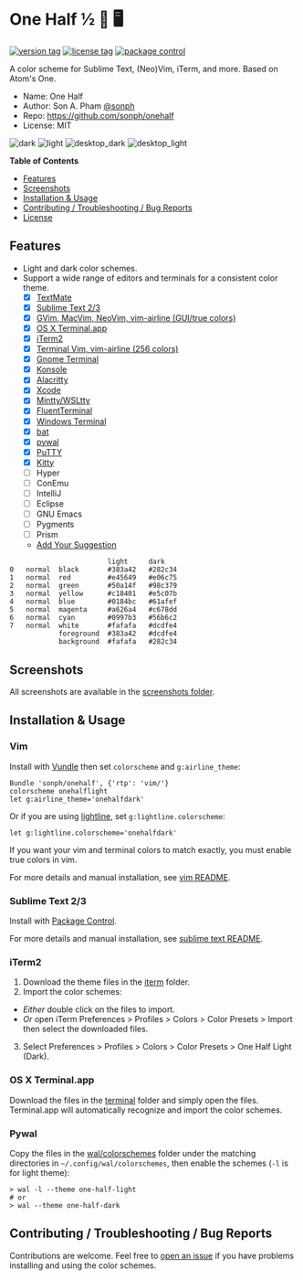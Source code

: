 # One Half ½ 🎨 🖥

[![version tag](https://img.shields.io/github/tag/sonph/onehalf.svg?style=flat-square)](https://github.com/sonph/onehalf/releases)
[![license tag](https://img.shields.io/github/license/sonph/onehalf.svg?style=flat-square)](https://github.com/sonph/onehalf/blob/master/LICENSE.txt)
[![package control](https://img.shields.io/packagecontrol/dt/One%20Half%20Color%20Schemes.svg?style=flat-square)](https://packagecontrol.io/packages/One%20Half%20Color%20Schemes)

A color scheme for Sublime Text, (Neo)Vim, iTerm, and more. Based on Atom's One.

- Name: One Half
- Author: Son A. Pham [@sonph](http://github.com/sonph)
- Repo: https://github.com/sonph/onehalf
- License: MIT

![dark](./screenshots/dark.png)
![light](./screenshots/light.png)
![desktop_dark](./screenshots/desktop_dark.png)
![desktop_light](./screenshots/desktop_light.png)

**Table of Contents**

- [Features](#features)
- [Screenshots](#screenshots)
- [Installation & Usage](#installation--usage)
- [Contributing / Troubleshooting / Bug Reports](#contributing--troubleshooting--bug-reports)
- [License](LICENSE.txt)

## Features
- Light and dark color schemes.
- Support a wide range of editors and terminals for a consistent color theme.
  - [x] [TextMate](./sublimetext)
  - [x] [Sublime Text 2/3](./sublimetext)
  - [x] [GVim, MacVim, NeoVim, vim-airline (GUI/true colors)](./vim)
  - [x] [OS X Terminal.app](./terminal)
  - [x] [iTerm2](./iterm)
  - [x] [Terminal Vim, vim-airline (256 colors)](./vim)
  - [x] [Gnome Terminal](./gnome-terminal)
  - [x] [Konsole](./konsole)
  - [x] [Alacritty](./alacritty)
  - [x] [Xcode](./xcode)
  - [x] [Mintty/WSLtty](./mintty)
  - [x] [FluentTerminal](./fluentterminal)
  - [x] [Windows Terminal](./windowsterminal)
  - [x] [bat](https://github.com/sharkdp/bat)
  - [x] [pywal](https://github.com/dylanaraps/pywal)
  - [x] [PuTTY](./putty)
  - [x] [Kitty](./kitty)
  - [ ] Hyper
  - [ ] ConEmu
  - [ ] IntelliJ
  - [ ] Eclipse
  - [ ] GNU Emacs
  - [ ] Pygments
  - [ ] Prism
  - [Add Your Suggestion](https://github.com/sonph/onehalf/issues/new)


```
                        light     dark
0   normal  black       #383a42   #282c34
1   normal  red         #e45649   #e06c75
2   normal  green       #50a14f   #98c379
3   normal  yellow      #c18401   #e5c07b
4   normal  blue        #0184bc   #61afef
5   normal  magenta     #a626a4   #c678dd
6   normal  cyan        #0997b3   #56b6c2
7   normal  white       #fafafa   #dcdfe4
            foreground  #383a42   #dcdfe4
            background  #fafafa   #282c34
```


## Screenshots
All screenshots are available in the [screenshots folder](./screenshots).

## Installation & Usage
### Vim
Install with [Vundle](https://github.com/VundleVim/Vundle.vim) then set `colorscheme` and `g:airline_theme`:

    Bundle 'sonph/onehalf', {'rtp': 'vim/'}
    colorscheme onehalflight
    let g:airline_theme='onehalfdark'

Or if you are using [lightline](https://github.com/itchyny/lightline.vim), set `g:lightline.colorscheme`:

    let g:lightline.colorscheme='onehalfdark'

If you want your vim and terminal colors to match exactly, you must enable true colors in vim.

For more details and manual installation, see [vim README](./vim/README.md).


### Sublime Text 2/3
Install with [Package Control](https://packagecontrol.io/packages/One%20Half%20Color%20Schemes).

For more details and manual installation, see [sublime text README](./sublimetext/README.md).


### iTerm2
1. Download the theme files in the [iterm](./iterm) folder.
2. Import the color schemes:
  - _Either_ double click on the files to import.
  - _Or_ open iTerm Preferences > Profiles > Colors > Color Presets > Import
  then select the downloaded files.
3. Select Preferences > Profiles > Colors > Color Presets > One Half Light (Dark).


### OS X Terminal.app
Download the files in the [terminal](./terminal) folder and simply open the files. Terminal.app will
automatically recognize and import the color schemes.

### Pywal
Copy the files in the [wal/colorschemes](./wal/colorschemes) folder under the matching
directories in `~/.config/wal/colorschemes`, then enable the schemes (`-l` is for light theme):

```
> wal -l --theme one-half-light
# or
> wal --theme one-half-dark
```

## Contributing / Troubleshooting / Bug Reports
Contributions are welcome. Feel free to [open an issue](https://github.com/sonph/onehalf/issues/new)
if you have problems installing and using the color schemes.
